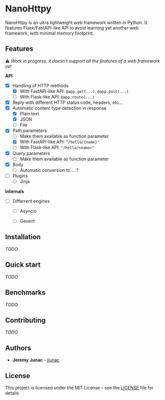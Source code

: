 # NanoHttpy

NanoHttpy is an ultra lightweight web framework written in Python. It features Flask/FastAPI-like API to avoid learning
yet another web framework, with minimal memory footprint.


## Features

:warning: _Work in progress, it doesn't support all the features of a web framework yet_

**API**
 - [X] Handling of HTTP methods
   - [X] With FastAPI-like API: `@app.get(...)`, `@app.post(...)`
   - [ ] With Flask-like API: `@app.route(...)`
 - [X] Reply with different HTTP status code, headers, etc... 
 - [X] Automatic content type detection in response
   - [X] Plain text
   - [X] JSON
   - [ ] File
 - [X] Path parameters
   - [ ] Make them available as function parameter
   - [X] With FastAPI-like API: `"/hello/{name}"`
   - [ ] With Flask-like API: `"/hello/<name>"`
 - [X] Query parameters
   - [ ] Make them available as function parameter
 - [X] Body
   - [ ] Automatic conversion to ... ?
 - [ ] Plugins
   - [ ] Jinja

**Internals**
 - [ ] Differrent engines
   - [ ] Asyncio
   - [ ] Gevent


## Installation

_TODO_


## Quick start

_TODO_


## Benchmarks

_TODO_


## Contributing

_TODO_

## Authors

 * **Jeremy Junac** - [jjunac](https://github.com/jjunac)

## License

This project is licensed under the MIT License - see the [LICENSE](LICENSE) file for details



